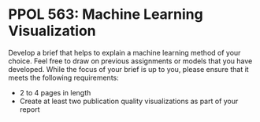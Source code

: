 # PPOL 563: Machine Learning Visualization

Develop a brief that helps to explain a machine learning method of your choice. Feel free to draw on previous assignments or models that you have developed. While the focus of your brief is up to you, please ensure that it meets the following requirements:

* 2 to 4 pages in length
* Create at least two publication quality visualizations as part of your report